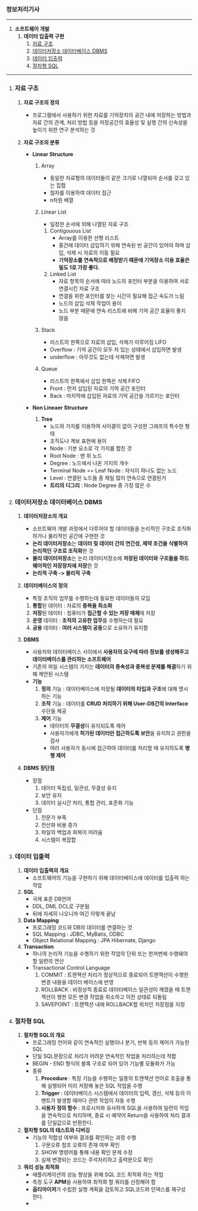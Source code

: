 ### 정보처리기사

---

1. **소프트웨어 개발**
	1. **데이터 입출력 구현**
		1. [자료 구조](#자료-구조)
		2. [데이터저장소 데이터베이스 DBMS](#데이터저장소-데이터베이스-DBMS)
		3. [데이터 입출력](#데이터-입출력)
		4. [절차형 SQL](#절차형-SQL)

---

1. ### 자료 구조

	1. **자료 구조의 정의**

		* 프로그램에서 사용하기 위한 자료를 기억장치의 공간 내에 저장하는 방법과 자료 간의 관계, 처리 방법 등을 저장공간의 효율성 및 실행 간의 신속성을 높이기 위한 연구 분석하는 것

	2. **자료 구조의 분류**

		* **Linear Structure**

			1. Array

				* 동일한 자료형의 데이터들이 같은 크기로 나열되어 순서를 갖고 있는 집합
				* 첨자를 이용하여 데이터 접근
				* n차원 배열

			2. Linear List

				* 일정한 순서에 의해 나열된 자료 구조

				1. Contigouous List
					* Array를 이용한 선형 리스트
					* 중간에 데이터 삽입하기 위해 연속된 빈 공간이 있어야 하며 삽입, 삭제 시 자료의 이동 필요
					* **기억장소를 연속적으로 배정받기 때문에 기억장소 이용 효율은 밀도 1로 가장 좋다.**
				2. Linked List
					* 자료 항목의 순서에 따라 노드의 포인터 부분을 이용하여 서로 연결시킨 자료 구조
					* 연결을 위한 포인터를 찾는 시간이 필요해 접근 속도가 느림
					* 노드의 삽입 삭제 작업이 용이
					* 노드 부분 때문에 연속 리스트에 비해 기억 공간 효율이 좋지 않음

			3. Stack

				* 리스트의 한쪽으로 자료의 삽입, 삭제가 이루어짐 LIFO
				* Overflow : 기억 공간이 모두 차 있는 상태에서 삽입하면 발생
				* underflow : 아무것도 없는데 삭제하면 발생

			4. Queue

				* 리스트의 한쪽에서 삽입 한쪽은 삭제 FIFO
				* Front : 먼저 삽입된 자료의 기억 공간 포인터
				* Back : 마지막에 삽입된 자료의 기억 공간을 가르키는 포인터

		* **Non Lineaer Structure**

			1. **Tree**
				* 노드와 가지를 이용하여 사이클이 없이 구성한 그래프의 특수한 형태
				* 조직도나 계보 표현에 용이
				* Node : 기본 요소로 각 가지를 합친 것
				* Root Node : 맨 위 노드
				* Degree : 노드에서 나온 가지의 개수
				* Terminal Node == Leaf Node : 자식이 하나도 없는 노드
				* Level : 연결된 노드들 중 제일 많이 연속으로 연결된거
				* **트리의 디그리** : Node Degree 중 가장 많은 수

2. ### 데이터저장소 데이터베이스 DBMS

	1. **데이터저장소의 개요**

		* 소프트웨어 개발 과정에서 다루어야 할 데이터들을 논리적인 구조로 조직화하거나 물리적인 공간에 구현한 것
		* **논리 데이터저장소**는 **데이터 및 데이터 간의 연간성, 제약 조건을 식별하여 논리적인 구조로 조직화**한 것
		* **물리 데이터저장소**는 논리 데이터저장소에 **저장된 데이터와 구조들을 하드웨어적인 저장장치에 저장**한 것
		* **논리적 구축 -> 물리적 구축**

	2. **데이터베이스의 정의**

		* 특정 조직의 업무를 수행하는데 필요한 데이터들의 모임

		1. **통합**된 데이터 : 자료의 **중복을 최소화**
		2. **저장**된 데이터 : 컴퓨터가 **접근할 수 있는 저장 매체**에 저장
		3. **운영** 데이터 : **조직의 고유한 업무**를 수행하는데 필요
		4. **공용** 데이터 : **여러 시스템이 공동**으로 소유하기 유지함 

	3. **DBMS**

		* 사용자와 데이터베이스 사이에서 **사용자의 요구에 따라 정보를 생성해주고 데이터베이스를 관리하는 소프트웨어**
		* 기존의 파일 시스템이 가지는 **데이터의 종속성과 중복성 문제를 해결**하기 위해 제안된 시스템
		* **기능**
			1. **정의** 기능 : 데이터베이스에 저장될 **데이터의 타입과 구조**에 대해 명시하는 기능
			2. **조작** 기능 : 데이터를 **CRUD 처리하기 위해 User-DB간의 Interface** 수단을 제공
			3. **제어** 기능 
				* 데이터의 **무결성**이 유지되도록 제어
				* 사용자가에게 **허가된 데이터만 접근하도록 보안**을 유지하고 권한을 검사
				* 여러 사용자가 동시에 접근하여 데이터를 처리할 때 유지하도록 **병행 제어**

	4. **DBMS 장단점**

		* 장점
			1. 데이터 독립성, 일관성, 무결성 유지
			2. 보안 유지
			3. 데이터 실시간 처리, 통합 관리, 표준화 기능
		* 단점
			1. 전문가 부족
			2. 전산화 비용 증가
			3. 파일의 백업과 회복이 어려움
			4. 시스템이 복잡합

3. ### 데이터 입출력

	1. **데이터 입출력의 개요**
		* 소프트웨어의 기능을 구현하기 위해 데이터베이스에 데이터를 입출력 하는 작업
	2. **SQL**
		* 국제 표준 DB언어
		* DDL, DML DCL로 구분됨
		* 뒤에 자세히 나오니까 여긴 이렇게 끝남
	3. **Data Mapping**
		* 프로그래밍 코드와 DB의 데이터를 연결하는 것
		* SQL Mapping : JDBC, MyBatis, ODBC
		* Object Relational Mapping : JPA Hibernate, Django
	4. **Transaction**
		* 하나의 논리적 기능을 수행하기 위한 작업의 단위 또는 한꺼번에 수행돼야 할 일련의 연산
		* Transactional Control Language
			1. COMMIT : 트랜잭션 처리가 정상적으로 종료되어 트랜잭션이 수행한 변경 내용을 데이터 베이스에 반영
			2. ROLLBACK : 비정상적 종료로 데이터베이스 일관성이 깨졌을 때 트랜잭션이 행한 모든 변경 작업을 취소하고 이전 상태로 되돌림
			3. SAVEPOINT : 트랜잭션 내에 ROLLBACK할 위치인 저장점을 지정

4. ### 절차형 SQL

	1. **절차형 SQL의 개요**
		* 프로그래밍 언어와 같이 연속적인 실행이나 분기, 반복 등의 제어가 가능한 SQL
		* 단일 SQL문장으로 처리가 어려운 연속적인 작업을 처리하는데 적합
		* BEGIN - END 형식의 블록 구조로 되어 있어 기능별 모듈화가 가능
		* 종류
			1. **Procedure** : 특정 기능을 수행하는 일종의 트랜잭션 언어로 호출을 통해 실행되어 미리 저장해 놓은 SQL 작업을 수행
			2. **Trigger** : 데이터베이스 시스템에서 데이터의 입력, 갱신, 삭제 등의 이벤트가 발생할 때마다 관련 작업이 자동 수행
			3. **사용자 정의 함수** : 프로시저와 유사하게 SQL을 사용하여 일련의 작업을 연속적으로 처리하며, 종료 시 예약어 Return을 사용하여 처리 결과를 단일값으로 반환한다. 
	2. **절차형 SQL의 테스트와 디버깅**
		* 기능의 적합성 여부와 결과를 확인하는 과정 수행
			1. 구문오류 참조 오류의 존재 여부 확인
			2. SHOW 명령어를 통해 내용 확인 문제 수정
			3. 실제 변경되는 코드는 주석처리하고 출력문으로 확인 
	3. **쿼리 성능 최적화**
		* 애플리케이션의 성능 향상을 위해 SQL 코드 최적화 하는 작업
		* 측정 도구 **APM**을 사용하여 최적화 할 쿼리를 선정해야 함
		* **옵티마이저**가 수립한 실행 계획을 검토하고 SQL코드와 인덱스를 재구성 한다.
		* 